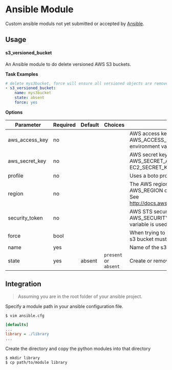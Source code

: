 # Ansible Module

Custom ansible moduls not yet submitted or accepted by [Ansible](https://github.com/ansible/ansible).

## Usage

#### s3_versioned_bucket

An Ansible module to do delete versioned AWS S3 buckets.

**Task Examples**

```yml
# delete mys3bucket, force will ensure all versioned objects are removed prior to deletion
- s3_versioned_bucket:
    name: mys3bucket
    state: absent
    force: yes
```

**Options**

| Parameter | Required | Default | Choices | Comments |
|-----------|----------|---------|---------|----------|
| aws_access_key | no  |         |         | AWS access key. If not set then the value of the AWS_ACCESS_KEY_ID, AWS_ACCESS_KEY or EC2_ACCESS_KEY environment variable is used. |
| aws_secret_key | no  |         |         | AWS secret key. If not set then the value of the AWS_SECRET_ACCESS_KEY, AWS_SECRET_KEY, or EC2_SECRET_KEY environment variable is used. |
| profile   | no       |         |         | Uses a boto profile. Only works with boto >= 2.24.0. |
| region    | no       |         |         | The AWS region to use. If not specified then the value of the AWS_REGION or EC2_REGION environment variable, if any, is used. See http://docs.aws.amazon.com/general/latest/gr/rande.html#ec2_region |
| security_token | no  |         |         | AWS STS security token. If not set then the value of the AWS_SECURITY_TOKEN or EC2_SECURITY_TOKEN environment variable is used. |
| force     | bool |         |         | When trying to delete a bucket, delete all keys in the bucket first (an s3 bucket must be empty for a successful deletion) |
| name  | yes |     |         | Name of the s3 bucket |
| state | yes | absent | `present` or `absent` | Create or remove the s3 bucket |


## Integration

> Assuming you are in the root folder of your ansible project.

Specify a module path in your ansible configuration file.

```shell
$ vim ansible.cfg
```
```ini
[defaults]
...
library = ./library
...
```

Create the directory and copy the python modules into that directory

```shell
$ mkdir library
$ cp path/to/module library
```
